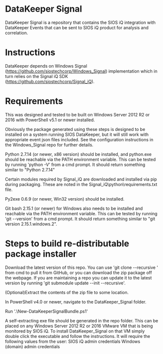 # DataKeeper Signal
DataKeeper Signal is a repository that contains the SIOS iQ integration with DataKeeper Events that can be sent to SIOS iQ product for analysis and correlation.

# Instructions
DataKeeper depends on Windows Signal (https://github.com/siostechcorp/Windows_Signal) implementation which in turn relies on the Signal iQ SDK (https://github.com/siostechcorp/Signal_iQ).

# Requirements
This was designed and tested to be built on Windows Server 2012 R2 or 2016 with PowerShell v5.1 or newer installed.

Obviously the package generated using these steps is designed to be installed on a system running SIOS DataKeeper, but it will still work with appropriate event json files included. See the configuration instructions in the Windows_Signal repo for further details. 

Python 2.7.14 (or newer, x86 version) should be installed, and python.exe should be reachable via the PATH environment variable.
This can be tested by running 'python -V' from a cmd prompt. It should return something similar to "Python 2.7.14"

Certain modules required by Signal_iQ are downloaded and installed via pip during packaging. These are noted in the Signal_iQ\python\requirements.txt file.

Py2exe 0.6.9 (or newer, Win32 version) should be installed.

Git bash 2.15.1 (or newer) for Windows also needs to be installed and reachable via the PATH environment variable.
This can be tested by running 'git --version' from a cmd prompt. It should return something similar to "git version 2.15.1.windows.2".

# Steps to build re-distributable package installer
Download the latest version of this repo. You can use 'git clone --recursive <repo>' from cmd to pull it from GitHub, or you can download the zip package off the webpage. If you are maintaining a repo you can update it to the latest version by running 'git submodule update --init --recursive'.

(Optional)Extract the contents of the zip file to some location.

In PowerShell v4.0 or newer, navigate to the DataKeeper_Signal folder.

Run '.\New-DataKeeperSignalBundle.ps1'


A self-extracting exe file should be generated in the repo folder. This can be placed on any Windows Server 2012 R2 or 2016 VMware VM that is being monitored by SIOS iQ. To install DataKeeper_Signal on that VM simply double click the executable and follow the instructions. It will require the following values from the user:
SIOS iQ admin credentials
Windows (domain) admin credentials